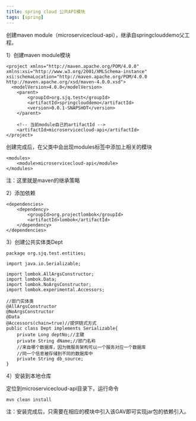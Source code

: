 ```yaml
---
title: spring cloud 公共API模块
tags: [spring]
---
```


创建maven module（microservicecloud-api），继承自springclouddemo父工程。

1）创建maven module模块

```
<project xmlns="http://maven.apache.org/POM/4.0.0" xmlns:xsi="http://www.w3.org/2001/XMLSchema-instance" xsi:schemaLocation="http://maven.apache.org/POM/4.0.0 http://maven.apache.org/xsd/maven-4.0.0.xsd">
  <modelVersion>4.0.0</modelVersion>
    <parent>
        <groupId>org.sjq.test</groupId>
        <artifactId>springclouddemo</artifactId>
        <version>0.0.1-SNAPSHOT</version>
    </parent>

    <!-- 当前module自己的artifactId -->
    <artifactId>microservicecloud-api</artifactId>
</project>
```

创建完成后，在父类中会出现modules标签中添加上相关的模块

```
<modules>
    <module>microservicecloud-api</module>
</modules>
```

注：这里就是maven的继承策略

2）添加依赖

```
<dependencies>
    <dependency>
        <groupId>org.projectlombok</groupId>
        <artifactId>lombok</artifactId>
    </dependency>
</dependencies>
```

3）创建公共实体类Dept

```
package org.sjq.test.entities;

import java.io.Serializable;

import lombok.AllArgsConstructor;
import lombok.Data;
import lombok.NoArgsConstructor;
import lombok.experimental.Accessors;

//部门实体类
@AllArgsConstructor
@NoArgsConstructor
@Data
@Accessors(chain=true)//提供链式方式
public class Dept implements Serializable{
    private Long deptNo;//主键
    private String dName;//部门名称
    //来自哪个数据库，因为微服务架构可以一个服务对应一个数据库
    //同一个信息被存储到不同的数据库中
    private String db_source;
}
```

4）安装到本地仓库

定位到microservicecloud-api目录下，运行命令

```
mvn clean install
```

注：安装完成后，只需要在相应的模块中引入该GAV即可实现jar包的依赖引入。
